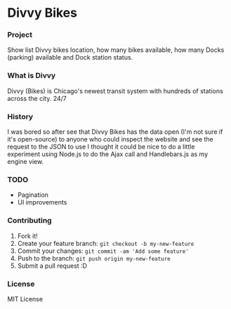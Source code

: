 # Divvy Bikes

### Project
Show list Divvy bikes location, how many bikes available, how many Docks (parking) available and Dock station status.

### What is Divvy
Divvy (Bikes) is Chicago's newest transit system with hundreds of stations across the city. 24/7

### History
I was bored so after see that Divvy Bikes has the data open (I'm not sure if it's open-source) to anyone who could inspect the website and see the request to the JSON to use I thought it could be nice to do a little experiment using Node.js to do the Ajax call and Handlebars.js as my engine view.

### TODO
- Pagination
- UI improvements

### Contributing

1. Fork it!
2. Create your feature branch: `git checkout -b my-new-feature`
3. Commit your changes: `git commit -am 'Add some feature'`
4. Push to the branch: `git push origin my-new-feature`
5. Submit a pull request :D

### License

MIT License